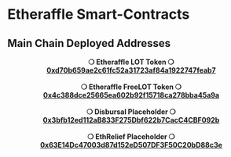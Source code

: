 # Etheraffle Smart-Contracts

## Main Chain Deployed Addresses

<p align='center'>
  <b>❍ Etheraffle LOT Token ❍</b>
  <br/>
  <a href='https://etherscan.io/address/0xd70b659ae2c61fc52a31723af84a1922747feab7'>
    <b>0xd70b659ae2c61fc52a31723af84a1922747feab7<b>
  </a>
  <br/>
  <br/>
  <b>❍ Etheraffle FreeLOT Token ❍</b>
  <br/>
  <a href='https://etherscan.io/address/0x4c388dce25665ea602b92f15718ca278bba45a9a'>
    <b>0x4c388dce25665ea602b92f15718ca278bba45a9a<b>
  </a>
  <br/>
  <br/>
  <b>❍ Disbursal Placeholder ❍</b>
  <br/>
  <a href='https://etherscan.io/address/0x3bfb12ed112aB833F275Dbf622b7CacC4CBF092b'>
    <b>0x3bfb12ed112aB833F275Dbf622b7CacC4CBF092b<b>
  </a>
  <br/>
  <br/>
  <b>❍ EthRelief Placeholder ❍</b>
  <br/>
  <a href='https://etherscan.io/address/0x63E14Dc47003d87d152eD507DF3F50C20bD88c3e'>
    <b>0x63E14Dc47003d87d152eD507DF3F50C20bD88c3e<b>
  </a>
</p>
